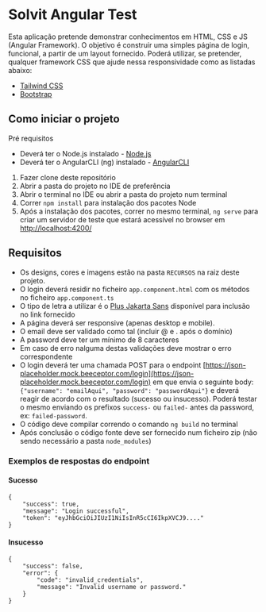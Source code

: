 # Solvit Angular Test

Esta aplicação pretende demonstrar conhecimentos em HTML, CSS e JS (Angular Framework). O objetivo é construir uma simples página de login, funcional, a partir de um layout fornecido.
Poderá utilizar, se pretender, qualquer framework CSS que ajude nessa responsividade como as listadas abaixo:

-   [Tailwind CSS](https://tailwindcss.com/)
-   [Bootstrap](https://getbootstrap.com/)

## Como iniciar o projeto

Pré requisitos

-   Deverá ter o Node.js instalado - [Node.js](https://nodejs.org/pt/download/package-manager)
-   Deverá ter o AngularCLI (ng) instalado - [AngularCLI](https://v17.angular.io/guide/setup-local#install-the-angular-cli)

1. Fazer clone deste repositório
2. Abrir a pasta do projeto no IDE de preferência
3. Abrir o terminal no IDE ou abrir a pasta do projeto num terminal
4. Correr `npm install` para instalação dos pacotes Node
5. Após a instalação dos pacotes, correr no mesmo terminal, `ng serve` para criar um servidor de teste que estará acessível no browser em [http://localhost:4200/](http://localhost:4200/)

## Requisitos

-   Os designs, cores e imagens estão na pasta `RECURSOS` na raiz deste projeto.
-   O login deverá residir no ficheiro `app.component.html` com os métodos no ficheiro `app.component.ts`
-   O tipo de letra a utilizar é o [Plus Jakarta Sans](https://fonts.google.com/specimen/Plus+Jakarta+Sans?query=jakarta) disponível para inclusão no link fornecido
-   A página deverá ser responsive (apenas desktop e mobile).
-   O email deve ser validado como tal (incluir @ e . após o domínio)
-   A password deve ter um mínimo de 8 caracteres
-   Em caso de erro nalguma destas validações deve mostrar o erro correspondente
-   O login deverá ter uma chamada POST para o endpoint [https://json-placeholder.mock.beeceptor.com/login](https://json-placeholder.mock.beeceptor.com/login) em que envia o seguinte body: `{"username": "emailAqui",
"password": "passwordAqui"}` e deverá reagir de acordo com o resultado (sucesso ou insucesso). Poderá testar o mesmo enviando os prefixos `success-` ou `failed-` antes da password, ex: `failed-password`.
-   O código deve compilar correndo o comando `ng build` no terminal
-   Após conclusão o código fonte deve ser fornecido num ficheiro zip (não sendo necessário a pasta `node_modules`)

### Exemplos de respostas do endpoint

#### Sucesso

    {
        "success": true,
        "message": "Login successful",
        "token": "eyJhbGciOiJIUzI1NiIsInR5cCI6IkpXVCJ9...."
    }

#### Insucesso

    {
        "success": false,
        "error": {
            "code": "invalid_credentials",
            "message": "Invalid username or password."
        }
    }
